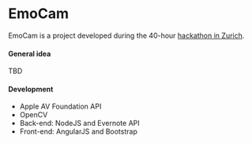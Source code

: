 EmoCam
=======

EmoCam is a project developed during the 40-hour [hackathon in Zurich](http://hackzurich.com/14).

#### General idea

TBD

#### Development

- Apple AV Foundation API
- OpenCV
- Back-end: NodeJS and Evernote API
- Front-end: AngularJS and Bootstrap
